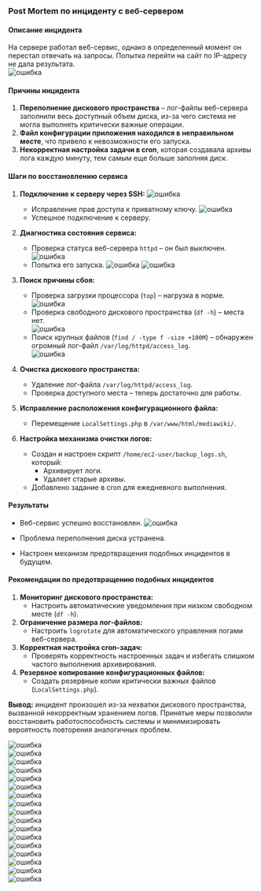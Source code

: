 ### **Post Mortem по инциденту с веб-сервером**  

#### **Описание инцидента**  
На сервере работал веб-сервис, однако в определенный момент он перестал отвечать на запросы. Попытка перейти на сайт по IP-адресу не дала результата.  
![ошибка](1.jpg)
#### **Причины инцидента**  
1. **Переполнение дискового пространства** – лог-файлы веб-сервера заполнили весь доступный объем диска, из-за чего система не могла выполнять критически важные операции.  
2. **Файл конфигурации приложения находился в неправильном месте**, что привело к невозможности его запуска.  
3. **Некорректная настройка задачи в cron**, которая создавала архивы лога каждую минуту, тем самым еще больше заполняя диск.  

#### **Шаги по восстановлению сервиса**  
1. **Подключение к серверу через SSH:**
      ![ошибка](2.jpg)  
   - Исправление прав доступа к приватному ключу.
      ![ошибка](3.jpg)    
   - Успешное подключение к серверу.  

2. **Диагностика состояния сервиса:**  
   - Проверка статуса веб-сервера `httpd` – он был выключен.
     ![ошибка](4.jpg)   
   - Попытка его запуска.
      ![ошибка](7.jpg) 
      ![ошибка](8.jpg)  

3. **Поиск причины сбоя:**  
   - Проверка загрузки процессора (`top`) – нагрузка в норме. 
      ![ошибка](5.jpg)   
   - Проверка свободного дискового пространства (`df -h`) – места нет.  
      ![ошибка](6.jpg)  
   - Поиск крупных файлов (`find / -type f -size +100M`) – обнаружен огромный лог-файл `/var/log/httpd/access_log`.  
      ![ошибка](15.jpg)  

4. **Очистка дискового пространства:**  
   - Удаление лог-файла `/var/log/httpd/access_log`.  
   - Проверка доступного места – теперь достаточно для работы.  

5. **Исправление расположения конфигурационного файла:**  
   - Перемещение `LocalSettings.php` в `/var/www/html/mediawiki/`.  

6. **Настройка механизма очистки логов:**  
   - Создан и настроен скрипт `/home/ec2-user/backup_logs.sh`, который:  
     - Архивирует логи.  
     - Удаляет старые архивы.  
   - Добавлено задание в cron для ежедневного выполнения.  

#### **Результаты**  
- Веб-сервис успешно восстановлен.
      ![ошибка](16.jpg)    
- Проблема переполнения диска устранена.

- Настроен механизм предотвращения подобных инцидентов в будущем.  

#### **Рекомендации по предотвращению подобных инцидентов**  
1. **Мониторинг дискового пространства:**  
   - Настроить автоматические уведомления при низком свободном месте (`df -h`).  
2. **Ограничение размера лог-файлов:**  
   - Настроить `logrotate` для автоматического управления логами веб-сервера.  
3. **Корректная настройка cron-задач:**  
   - Проверять корректность настроенных задач и избегать слишком частого выполнения архивирования.  
4. **Резервное копирование конфигурационных файлов:**  
   - Создать резервные копии критически важных файлов (`LocalSettings.php`).  

**Вывод:** инцидент произошел из-за нехватки дискового пространства, вызванной некорректным хранением логов. Принятые меры позволили восстановить работоспособность системы и минимизировать вероятность повторения аналогичных проблем.

![ошибка](1.jpg)  
![ошибка](2.jpg)  
![ошибка](3.jpg)  
![ошибка](4.jpg)  
![ошибка](5.jpg)  
![ошибка](6.jpg)  
![ошибка](7.jpg)  
![ошибка](8.jpg)  
![ошибка](9.jpg)  
![ошибка](10.jpg)  
![ошибка](11.jpg)  
![ошибка](12.jpg)  
![ошибка](13.jpg)  
![ошибка](14.jpg)  
![ошибка](15.jpg)  
![ошибка](16.jpg)  
![ошибка](17.jpg)    